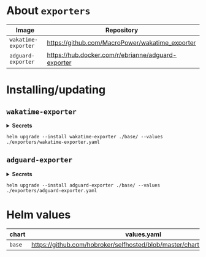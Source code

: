 About `exporters`
===

| Image               | Repository                                         |
|---------------------|----------------------------------------------------|
| `wakatime-exporter` | https://github.com/MacroPower/wakatime_exporter    |
| `adguard-exporter`  | https://hub.docker.com/r/ebrianne/adguard-exporter |

Installing/updating
===

`wakatime-exporter`
---
<details>
  <summary><b>Secrets</b></summary>

   ```yaml
   apiVersion: v1
   kind: Secret
   metadata:
     name: adguard-exporter-secrets
   type: Opaque
   stringData:
     adguard_username: "username"
     adguard_password: "password"
     adguard_hostname: "hostname"
   ```
</details>

```shell
helm upgrade --install wakatime-exporter ./base/ --values ./exporters/wakatime-exporter.yaml
```

`adguard-exporter`
---

<details>
  <summary><b>Secrets</b></summary>

   ```yaml
   apiVersion: v1
   kind: Secret
   metadata:
     name: wakatime-exporter-secrets
     namespace: self
   type: Opaque
   stringData:
     WAKA_API_KEY: "api_key"
   ```
</details>

```shell
helm upgrade --install adguard-exporter ./base/ --values ./exporters/adguard-exporter.yaml
```

Helm values
===

| chart     | values.yaml                                                                                            |
|-----------|--------------------------------------------------------------------------------------------------------|
| `base`    | https://github.com/hobroker/selfhosted/blob/master/charts/base/values.yaml |
